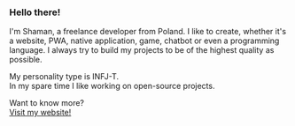 ### Hello there!
I'm Shaman, a freelance developer from Poland. I like to create, whether it's a website, PWA, native application, game, chatbot or even a programming language. I always try to build my projects to be of the highest quality as possible.

My personality type is INFJ-T.   
In my spare time I like working on open-source projects.

Want to know more?   
[Visit my website!](https://shpog.repl.co)

<!--
**shpog/shpog** is a ✨ _special_ ✨ repository because its `README.md` (this file) appears on your GitHub profile.

Here are some ideas to get you started:

- 🔭 I’m currently working on ...
- 🌱 I’m currently learning ...
- 👯 I’m looking to collaborate on ...
- 🤔 I’m looking for help with ...
- 💬 Ask me about ...
- 📫 How to reach me: ...
- 😄 Pronouns: ...
- ⚡ Fun fact: ...
-->
